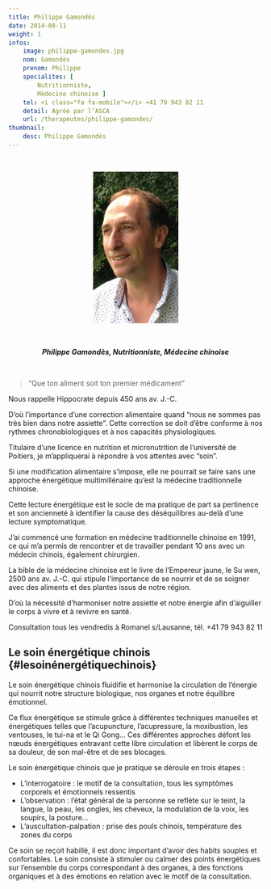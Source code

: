 ```yaml
---
title: Philippe Gamondès
date: 2014-08-11
weight: 1
infos:
    image: philippe-gamondes.jpg
    nom: Gamondès
    prenom: Philippe
    specialites: [
        Nutritionniste,
        Médecine chinoise ]
    tel: <i class="fa fa-mobile"></i> +41 79 943 82 11
    detail: Agréé par l’ASCA
    url: /therapeutes/philippe-gamondes/
thumbnail:
    desc: Philippe Gamondès
---
```


&nbsp;

<p style="text-align: center;">
<img class="aligncenter" src="./images/Philippe_Gamondes-169x300.jpg" alt="Philippe_Gamondes" width="169" height="300" />
</p>

&nbsp;

<p style="text-align: center;">
  <em><strong>Philippe Gamondès, Nutritionniste, Médecine chinoise</strong></em>
</p>

&nbsp;

> “Que ton aliment soit ton premier médicament”

Nous rappelle Hippocrate depuis 450 ans av. J.-C.

D’où l’importance d’une correction alimentaire quand “nous ne sommes pas très bien dans notre assiette”. Cette correction se doit d’être conforme à nos rythmes chronobiologiques et à nos capacités physiologiques.

Titulaire d’une licence en nutrition et micronutrition de l’université de Poitiers, je m’appliquerai à répondre à vos attentes avec “soin”.

Si une modification alimentaire s’impose, elle ne pourrait se faire sans une approche énergétique multimillénaire qu’est la médecine traditionnelle chinoise.

Cette lecture énergétique est le socle de ma pratique de part sa pertinence et son ancienneté à identifier la cause des déséquilibres au-delà d’une lecture symptomatique.

J’ai commencé une formation en médecine traditionnelle chinoise en 1991, ce qui m’a permis de rencontrer et de travailler pendant 10 ans avec un médecin chinois, également chirurgien.

La bible de la médecine chinoise est le livre de l’Empereur jaune, le Su wen, 2500 ans av. J.-C. qui stipule l’importance de se nourrir et de se soigner avec des aliments et des plantes issus de notre région.

D’où la nécessité d’harmoniser notre assiette et notre énergie afin d’aiguiller le corps à vivre et à revivre en santé.

Consultation tous les vendredis à Romanel s/Lausanne, tél. +41 79 943 82 11

## Le soin énergétique chinois {#lesoinénergétiquechinois}

Le soin énergétique chinois fluidifie et harmonise la circulation de l’énergie qui nourrit notre structure biologique, nos organes et notre équilibre émotionnel.

Ce flux énergétique se stimule grâce à différentes techniques manuelles et énergétiques telles que l’acupuncture, l’acupressure, la moxibustion, les ventouses, le tui-na et le Qi Gong… Ces différentes approches défont les nœuds énergétiques entravant cette libre circulation et libèrent le corps de sa douleur, de son mal-être et de ses blocages.

Le soin énergétique chinois que je pratique se déroule en trois étapes :

  * L’interrogatoire : le motif de la consultation, tous les symptômes corporels et émotionnels ressentis
  * L’observation : l’état général de la personne se reflète sur le teint, la langue, la peau, les ongles, les cheveux, la modulation de la voix, les soupirs, la posture…
  * L’auscultation-palpation : prise des pouls chinois, température des zones du corps

Ce soin se reçoit habillé, il est donc important d’avoir des habits souples et confortables. Le soin consiste à stimuler ou calmer des points énergétiques sur l’ensemble du corps correspondant à des organes, à des fonctions organiques et à des émotions en relation avec le motif de la consultation.
